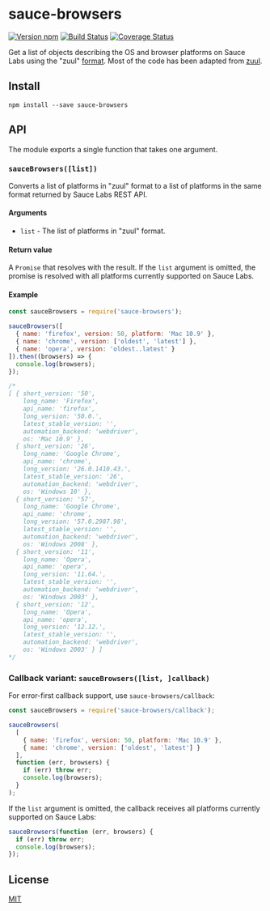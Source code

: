 # sauce-browsers

[![Version npm][npm-sauce-browsers-badge]][npm-sauce-browsers]
[![Build Status][ci-sauce-browsers-badge]][ci-sauce-browsers]
[![Coverage Status][coverage-sauce-browsers-badge]][coverage-sauce-browsers]

Get a list of objects describing the OS and browser platforms on Sauce Labs
using the "zuul" [format][zuul-format]. Most of the code has been adapted from
[zuul][zuul].

## Install

```
npm install --save sauce-browsers
```

## API

The module exports a single function that takes one argument.

### `sauceBrowsers([list])`

Converts a list of platforms in "zuul" format to a list of platforms in the same
format returned by Sauce Labs REST API.

#### Arguments

- `list` - The list of platforms in "zuul" format.

#### Return value

A `Promise` that resolves with the result. If the `list` argument is omitted,
the promise is resolved with all platforms currently supported on Sauce Labs.

#### Example

```js
const sauceBrowsers = require('sauce-browsers');

sauceBrowsers([
  { name: 'firefox', version: 50, platform: 'Mac 10.9' },
  { name: 'chrome', version: ['oldest', 'latest'] },
  { name: 'opera', version: 'oldest..latest' }
]).then((browsers) => {
  console.log(browsers);
});

/*
[ { short_version: '50',
    long_name: 'Firefox',
    api_name: 'firefox',
    long_version: '50.0.',
    latest_stable_version: '',
    automation_backend: 'webdriver',
    os: 'Mac 10.9' },
  { short_version: '26',
    long_name: 'Google Chrome',
    api_name: 'chrome',
    long_version: '26.0.1410.43.',
    latest_stable_version: '26',
    automation_backend: 'webdriver',
    os: 'Windows 10' },
  { short_version: '57',
    long_name: 'Google Chrome',
    api_name: 'chrome',
    long_version: '57.0.2987.98',
    latest_stable_version: '',
    automation_backend: 'webdriver',
    os: 'Windows 2008' },
  { short_version: '11',
    long_name: 'Opera',
    api_name: 'opera',
    long_version: '11.64.',
    latest_stable_version: '',
    automation_backend: 'webdriver',
    os: 'Windows 2003' },
  { short_version: '12',
    long_name: 'Opera',
    api_name: 'opera',
    long_version: '12.12.',
    latest_stable_version: '',
    automation_backend: 'webdriver',
    os: 'Windows 2003' } ]
*/
```

### Callback variant: `sauceBrowsers([list, ]callback)`

For error-first callback support, use `sauce-browsers/callback`:

```js
const sauceBrowsers = require('sauce-browsers/callback');

sauceBrowsers(
  [
    { name: 'firefox', version: 50, platform: 'Mac 10.9' },
    { name: 'chrome', version: ['oldest', 'latest'] }
  ],
  function (err, browsers) {
    if (err) throw err;
    console.log(browsers);
  }
);
```

If the `list` argument is omitted, the callback receives all platforms currently
supported on Sauce Labs:

```js
sauceBrowsers(function (err, browsers) {
  if (err) throw err;
  console.log(browsers);
});
```

## License

[MIT](LICENSE)

[npm-sauce-browsers-badge]: https://img.shields.io/npm/v/sauce-browsers.svg
[npm-sauce-browsers]: https://www.npmjs.com/package/sauce-browsers
[ci-sauce-browsers-badge]:
  https://img.shields.io/github/actions/workflow/status/lpinca/sauce-browsers/ci.yml?branch=master&label=CI
[ci-sauce-browsers]:
  https://github.com/lpinca/sauce-browsers/actions?query=workflow%3ACI+branch%3Amaster
[coverage-sauce-browsers-badge]:
  https://img.shields.io/coveralls/lpinca/sauce-browsers/master.svg
[coverage-sauce-browsers]:
  https://coveralls.io/r/lpinca/sauce-browsers?branch=master
[zuul-format]:
  https://github.com/defunctzombie/zuul/wiki/Zuul.yml#browsers-required
[zuul]: https://github.com/defunctzombie/zuul
